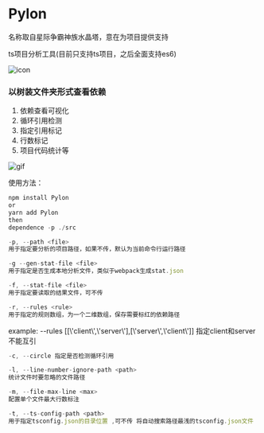 # Pylon

名称取自星际争霸神族水晶塔，意在为项目提供支持

ts项目分析工具(目前只支持ts项目，之后全面支持es6)

![icon](http://p0.meituan.net/dpgroup/243596a4048a4d9f7f00c8a6f11fb18b3131.png)


### 以树装文件夹形式查看依赖

1. 依赖查看可视化
3. 循环引用检测
4. 指定引用标记
2. 行数标记
5. 项目代码统计等

![gif](http://p1.meituan.net/dpgroup/7979e2d96f33ad2dd3bb01dacbec0ad84932521.gif)

使用方法：

```js
npm install Pylon
or
yarn add Pylon
then
dependence -p ./src
```


 ```js
-p, --path <file>
用于指定要分析的项目路径，如果不传，默认为当前命令行运行路径
 ```

 ```js
-g --gen-stat-file <file>
用于指定是否生成本地分析文件，类似于webpack生成stat.json
 ```

 ```js
-f, --stat-file <file>
用于指定要读取的结果文件，可不传
 ```

 ```js
 -r, --rules <rule>
 用于指定的规则数组，为一个二维数组，保存需要标红的依赖路径
 ```
  example: --rules [[\\'client\\',\\'server\\'],[\\'server\\',\\'client\\']]
  指定client和server不能互引


```js
-c, --circle 指定是否检测循环引用
```

```js
-l, --line-number-ignore-path <path>
统计文件时要忽略的文件路径
```

```js
-m, --file-max-line <max>
配置单个文件最大行数标注
```

```js
-t, --ts-config-path <path>
用于指定tsconfig.json的目录位置 ,可不传 将自动搜索路径最浅的tsconfig.json文件
```
